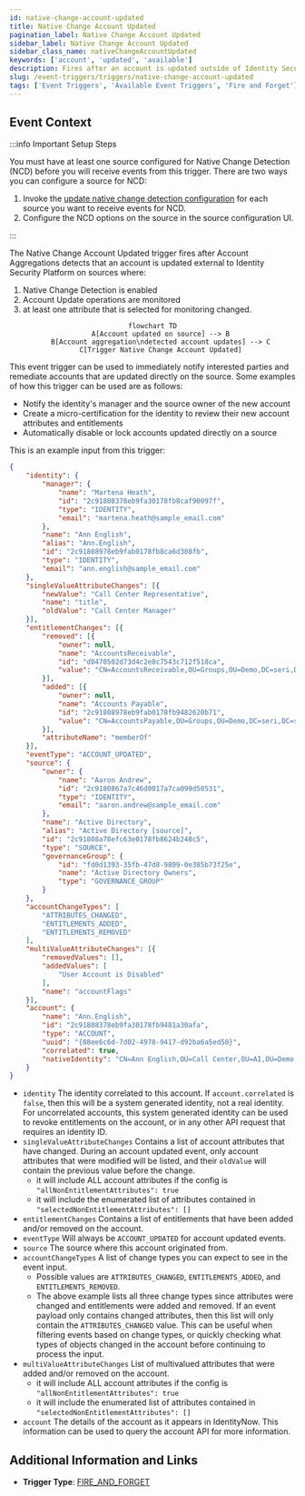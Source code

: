 ```yaml
---
id: native-change-account-updated
title: Native Change Account Updated
pagination_label: Native Change Account Updated
sidebar_label: Native Change Account Updated
sidebar_class_name: nativeChangeAccountUpdated
keywords: ['account', 'updated', 'available']
description: Fires after an account is updated outside of Identity Security Platform
slug: /event-triggers/triggers/native-change-account-updated
tags: ['Event Triggers', 'Available Event Triggers', 'Fire and Forget']
---
```


## Event Context

:::info Important Setup Steps

You must have at least one source configured for Native Change Detection (NCD) before you will receive events from this trigger.  There are two ways you can configure a source for NCD:

1. Invoke the [update native change detection configuration](https://developer.sailpoint.com/idn/api/beta/put-native-change-detection-config) for each source you want to receive events for NCD.
2. Configure the NCD options on the source in the source configuration UI.

:::

The Native Change Account Updated trigger fires after Account Aggregations detects that an account is updated external to Identity Security Platform on sources where:

1. Native Change Detection is enabled
2. Account Update operations are monitored
3. at least one attribute that is selected for monitoring changed.

<div align="center">

```mermaid
flowchart TD
    A[Account updated on source] --> B
    B[Account aggregation\ndetected account updates] --> C
    C[Trigger Native Change Account Updated]
```

</div>

This event trigger can be used to immediately notify interested parties and remediate accounts that are updated directly on the source.  Some examples of how this trigger can be used are as follows:

- Notify the identity's manager and the source owner of the new account
- Create a micro-certification for the identity to review their new account attributes and entitlements
- Automatically disable or lock accounts updated directly on a source

This is an example input from this trigger:

```json
{
	"identity": {
		"manager": {
			"name": "Martena Heath",
			"id": "2c91808378eb9fa30178fb8caf90097f",
			"type": "IDENTITY",
			"email": "martena.heath@sample_email.com"
		},
		"name": "Ann English",
		"alias": "Ann.English",
		"id": "2c91808978eb9fab0178fb8ca6d308fb",
		"type": "IDENTITY",
		"email": "ann.english@sample_email.com"
	},
	"singleValueAttributeChanges": [{
		"newValue": "Call Center Representative",
		"name": "title",
		"oldValue": "Call Center Manager"
	}],
	"entitlementChanges": [{
		"removed": [{
			"owner": null,
			"name": "AccountsReceivable",
			"id": "d0470502d73d4c2e8c7543c712f518ca",
			"value": "CN=AccountsReceivable,OU=Groups,OU=Demo,DC=seri,DC=sailpointdemo,DC=com"
		}],
		"added": [{
			"owner": null,
			"name": "Accounts Payable",
			"id": "2c91808978eb9fab0178fb9482620b71",
			"value": "CN=AccountsPayable,OU=Groups,OU=Demo,DC=seri,DC=sailpointdemo,DC=com"
		}],
		"attributeName": "memberOf"
	}],
	"eventType": "ACCOUNT_UPDATED",
	"source": {
		"owner": {
			"name": "Aaron Andrew",
			"id": "2c9180867a7c46d0017a7ca099d50531",
			"type": "IDENTITY",
			"email": "aaron.andrew@sample_email.com"
		},
		"name": "Active Directory",
		"alias": "Active Directory [source]",
		"id": "2c91808a78efc63e0178fb8624b248c5",
		"type": "SOURCE",
		"governanceGroup": {
			"id": "fd0d1393-35fb-47d8-9809-0e385b73f25e",
			"name": "Active Directory Owners",
			"type": "GOVERNANCE_GROUP"
		}
	},
	"accountChangeTypes": [
		"ATTRIBUTES_CHANGED",
		"ENTITLEMENTS_ADDED",
		"ENTITLEMENTS_REMOVED"
	],
	"multiValueAttributeChanges": [{
		"removedValues": [],
		"addedValues": [
			"User Account is Disabled"
		],
		"name": "accountFlags"
	}],
	"account": {
		"name": "Ann.English",
		"id": "2c91808378eb9fa30178fb9481a30afa",
		"type": "ACCOUNT",
		"uuid": "{08ee6c6d-7d02-4978-9417-d92ba6a5ed50}",
		"correlated": true,
		"nativeIdentity": "CN=Ann English,OU=Call Center,OU=AI,OU=Demo,DC=seri,DC=sailpointdemo,DC=com"
	}
}
```

- `identity` The identity correlated to this account.  If `account.correlated` is `false`, then this will be a system generated identity, not a real identity. For uncorrelated accounts, this system generated identity can be used to revoke entitlements on the account, or in any other API request that requires an identity ID.
- `singleValueAttributeChanges` Contains a list of account attributes that have changed.  During an account updated event, only account attributes that were modified will be listed, and their `oldValue` will contain the previous value before the change.
  - it will include ALL account attributes if the config is `"allNonEntitlementAttributes": true`
  - it will include the enumerated list of attributes contained in `"selectedNonEntitlementAttributes": []`
- `entitlementChanges` Contains a list of entitlements that have been added and/or removed on the account.
- `eventType` Will always be `ACCOUNT_UPDATED` for account updated events.
- `source` The source where this account originated from.
- `accountChangeTypes` A list of change types you can expect to see in the event input.
  - Possible values are `ATTRIBUTES_CHANGED`, `ENTITLEMENTS_ADDED`, and `ENTITLEMENTS_REMOVED`.
  - The above example lists all three change types since attributes were changed and entitlements were added and removed.  If an event payload only contains changed attributes, then this list will only contain the `ATTRIBUTES_CHANGED` value.  This can be useful when filtering events based on change types, or quickly checking what types of objects changed in the account before continuing to process the input.
- `multiValueAttributeChanges` List of multivalued attributes that were added and/or removed on the account.
  - it will include ALL account attributes if the config is `"allNonEntitlementAttributes": true`
  - it will include the enumerated list of attributes contained in `"selectedNonEntitlementAttributes": []`
- `account` The details of the account as it appears in IdentityNow.  This information can be used to query the account API for more information.

## Additional Information and Links

- **Trigger Type**: [FIRE_AND_FORGET](../trigger-types.md#fire-and-forget)
